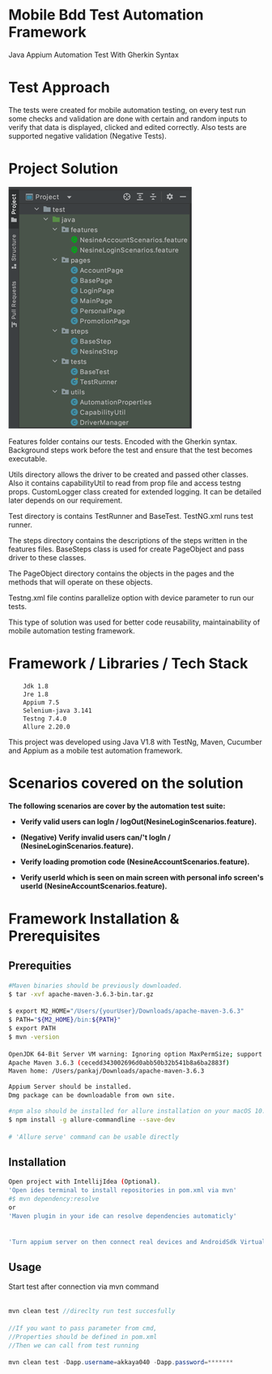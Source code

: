 # Mobile Bdd Test Automation Framework
Java Appium Automation Test With Gherkin Syntax

# Test Approach
The tests were created for mobile automation testing, on every test run some checks and validation are done with certain and random inputs to verify that data is displayed, clicked and edited correctly. Also tests are supported negative validation (Negative Tests).


# Project Solution

![img.png](img.png)

Features folder contains our tests. Encoded with the Gherkin syntax. Background steps work before the test and ensure that the test becomes executable.

Utils directory allows the driver to be created and passed other classes.
Also it contains capabilityUtil to read from prop file and access testng props.
CustomLogger class created for extended logging. It can be detailed later depends on our requirement.

Test directory is contains TestRunner and BaseTest. TestNG.xml runs test runner.

The steps directory contains the descriptions of the steps written in the features files.
BaseSteps class is used for create PageObject and pass driver to these classes.

The PageObject directory contains the objects in the pages and the methods that will operate on these objects.

Testng.xml file contins parallelize option with device parameter to run our tests.


This type of solution was used for better code reusability, maintainability of mobile automation testing framework.


# Framework / Libraries / Tech Stack

        Jdk 1.8
        Jre 1.8
        Appium 7.5
        Selenium-java 3.141
        Testng 7.4.0
        Allure 2.20.0


This project was developed using Java V1.8 with TestNg, Maven, Cucumber and Appium as a mobile test automation framework.



# Scenarios covered on the solution

**The following scenarios are cover by the automation test suite:**

* **Verify valid users can logIn / logOut(NesineLoginScenarios.feature).**

* **(Negative) Verify invalid users can/'t logIn / (NesineLoginScenarios.feature).**

* **Verify loading promotion code (NesineAccountScenarios.feature).**

* **Verify userId which is seen on main screen with personal info screen's userId (NesineAccountScenarios.feature).**








# Framework Installation & Prerequisites


## Prerequities
```bash
#Maven binaries should be previously downloaded.
$ tar -xvf apache-maven-3.6.3-bin.tar.gz

$ export M2_HOME="/Users/{yourUser}/Downloads/apache-maven-3.6.3"
$ PATH="${M2_HOME}/bin:${PATH}"
$ export PATH
$ mvn -version     

OpenJDK 64-Bit Server VM warning: Ignoring option MaxPermSize; support was removed in 8.0
Apache Maven 3.6.3 (cecedd343002696d0abb50b32b541b8a6ba2883f)
Maven home: /Users/pankaj/Downloads/apache-maven-3.6.3
```

```bash
Appium Server should be installed.
Dmg package can be downloadable from own site.

```

```bash
#npm also should be installed for allure installation on your macOS 10.14 Majove
$ npm install -g allure-commandline --save-dev

# 'Allure serve' command can be usable directly

```

## Installation

```bash
Open project with IntellijIdea (Optional).
'Open ides terminal to install repositories in pom.xml via mvn'
#$ mvn dependency:resolve
or
'Maven plugin in your ide can resolve dependencies automaticly'


'Turn appium server on then connect real devices and AndroidSdk Virtual Devices'
```

## Usage

Start test after connection via mvn command
```java

mvn clean test //direclty run test succesfully

//If you want to pass parameter from cmd,
//Properties should be defined in pom.xml
//Then we can call from test running

mvn clean test -Dapp.username=akkaya040 -Dapp.password=*******


```
